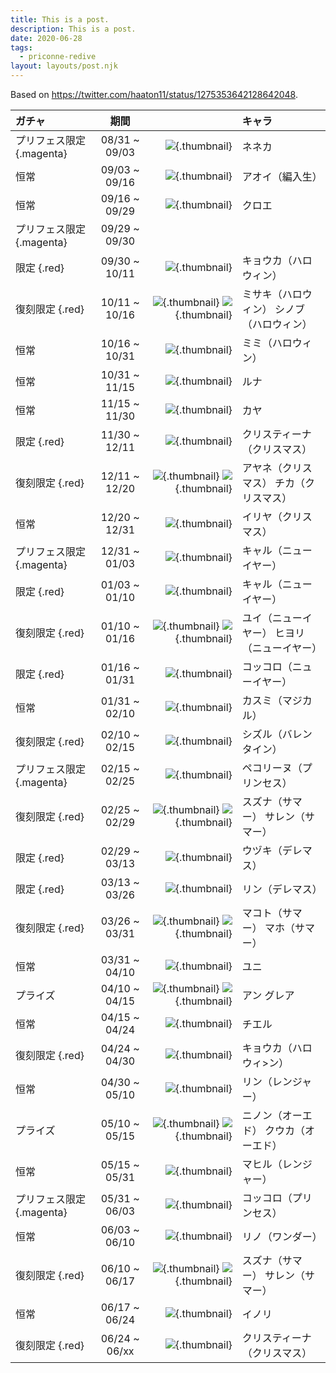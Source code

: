 ```yaml
---
title: This is a post.
description: This is a post.
date: 2020-06-28
tags:
  - priconne-redive
layout: layouts/post.njk
---
```


Based on <https://twitter.com/haaton11/status/1275353642128642048>.

ガチャ|期間|&nbsp;|キャラ
:-----|:--:|-----:|:-----
プリフェス限定 {.magenta} | 08/31 ~ 09/03 | ![](/img/unit/107031.webp){.thumbnail} | ネネカ
恒常             | 09/03 ~ 09/16 | ![](/img/unit/110731.webp){.thumbnail} | アオイ（編入生）
恒常             | 09/16 ~ 09/29 | ![](/img/unit/110831.webp){.thumbnail} | クロエ
プリフェス限定 {.magenta} | 09/29 ~ 09/30 | &nbsp;
限定 {.red}      | 09/30 ~ 10/11 | ![](/img/unit/111131.webp){.thumbnail} | キョウカ（ハロウィン）
復刻限定 {.red}  | 10/11 ~ 10/16 | ![](/img/unit/108331.webp){.thumbnail} ![](/img/unit/108131.webp){.thumbnail} | ミサキ（ハロウィン） シノブ（ハロウィン）
恒常             | 10/16 ~ 10/31 | ![](/img/unit/111331.webp){.thumbnail} | ミミ（ハロウィン）
恒常             | 10/31 ~ 11/15 | ![](/img/unit/111431.webp){.thumbnail} | ルナ
恒常             | 11/15 ~ 11/30 | ![](/img/unit/106531.webp){.thumbnail} | カヤ
限定 {.red}      | 11/30 ~ 12/11 | ![](/img/unit/111531.webp){.thumbnail} | クリスティーナ（クリスマス）
復刻限定 {.red}  | 12/11 ~ 12/20 | ![](/img/unit/108631.webp){.thumbnail} ![](/img/unit/108431.webp){.thumbnail} | アヤネ（クリスマス） チカ（クリスマス）
恒常             | 12/20 ~ 12/31 | ![](/img/unit/111731.webp){.thumbnail} | イリヤ（クリスマス）
プリフェス限定 {.magenta} | 12/31 ~ 01/03 | ![](/img/unit/112031.webp){.thumbnail} | キャル（ニューイヤー）
限定 {.red}      | 01/03 ~ 01/10 | ![](/img/unit/112031.webp){.thumbnail} | キャル（ニューイヤー）
復刻限定 {.red}  | 01/10 ~ 01/16 | ![](/img/unit/108831.webp){.thumbnail} ![](/img/unit/108731.webp){.thumbnail} | ユイ（ニューイヤー） ヒヨリ（ニューイヤー）
限定 {.red}      | 01/16 ~ 01/31 | ![](/img/unit/111931.webp){.thumbnail} | コッコロ（ニューイヤー）
恒常             | 01/31 ~ 02/10 | ![](/img/unit/112231.webp){.thumbnail} | カスミ（マジカル）
復刻限定 {.red}  | 02/10 ~ 02/15 | ![](/img/unit/109131.webp){.thumbnail} | シズル（バレンタイン）
プリフェス限定 {.magenta} | 02/15 ~ 02/25 | ![](/img/unit/180431.webp){.thumbnail} | ペコリーヌ（プリンセス）
復刻限定 {.red}  | 02/25 ~ 02/29 | ![](/img/unit/110031.webp){.thumbnail} ![](/img/unit/110331.webp){.thumbnail} | スズナ（サマー） サレン（サマー）
限定 {.red}      | 02/29 ~ 03/13 | ![](/img/unit/112431.webp){.thumbnail} | ウヅキ（デレマス）
限定 {.red}      | 03/13 ~ 03/26 | ![](/img/unit/112531.webp){.thumbnail} | リン（デレマス）
復刻限定 {.red}  | 03/26 ~ 03/31 | ![](/img/unit/110431.webp){.thumbnail} ![](/img/unit/110631.webp){.thumbnail} | マコト（サマー） マホ（サマー）
恒常             | 03/31 ~ 04/10 | ![](/img/unit/111031.webp){.thumbnail} | ユニ
プライズ         | 04/10 ~ 04/15 | ![](/img/unit/109231.webp){.thumbnail} ![](/img/unit/109431.webp){.thumbnail} | アン グレア
恒常             | 04/15 ~ 04/24 | ![](/img/unit/110931.webp){.thumbnail} | チエル
復刻限定 {.red}  | 04/24 ~ 04/30 | ![](/img/unit/111131.webp){.thumbnail} | キョウカ（ハロウィ>ン）
恒常             | 04/30 ~ 05/10 | ![](/img/unit/112731.webp){.thumbnail} | リン（レンジャー）
プライズ         | 05/10 ~ 05/15 | ![](/img/unit/109631.webp){.thumbnail} ![](/img/unit/109531.webp){.thumbnail} | ニノン（オーエド） クウカ（オーエド）
恒常             | 05/15 ~ 05/31 | ![](/img/unit/112831.webp){.thumbnail} | マヒル（レンジャー）
プリフェス限定 {.magenta} | 05/31 ~ 06/03 | ![](/img/unit/180531.webp){.thumbnail} | コッコロ（プリンセス）
恒常             | 06/03 ~ 06/10 | ![](/img/unit/112931.webp){.thumbnail} | リノ（ワンダー）
復刻限定 {.red}  | 06/10 ~ 06/17 | ![](/img/unit/110031.webp){.thumbnail} ![](/img/unit/110331.webp){.thumbnail} | スズナ（サマー） サレン（サマー）
恒常             | 06/17 ~ 06/24 | ![](/img/unit/106631.webp){.thumbnail} | イノリ
復刻限定 {.red}  | 06/24 ~ 06/xx | ![](/img/unit/111531.webp){.thumbnail} | クリスティーナ（クリスマス）

